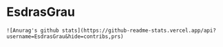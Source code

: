 # EsdrasGrau

```
![Anurag's github stats](https://github-readme-stats.vercel.app/api?username=EsdrasGrau&hide=contribs,prs)
```

### 